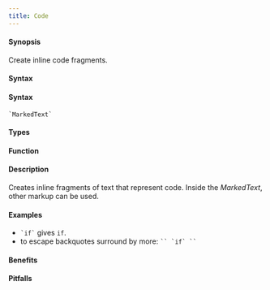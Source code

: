 ```yaml
---
title: Code
---
```


#### Synopsis

Create inline code fragments.

#### Syntax

#### Syntax

``````
`MarkedText`
``````

#### Types

#### Function

#### Description

Creates inline fragments of text that represent code.
Inside the _MarkedText_, other markup can be used.

#### Examples

* `` `if` ``  gives `if`.
* to escape backquotes surround by more: ``` `` `if` `` ```

#### Benefits

#### Pitfalls

